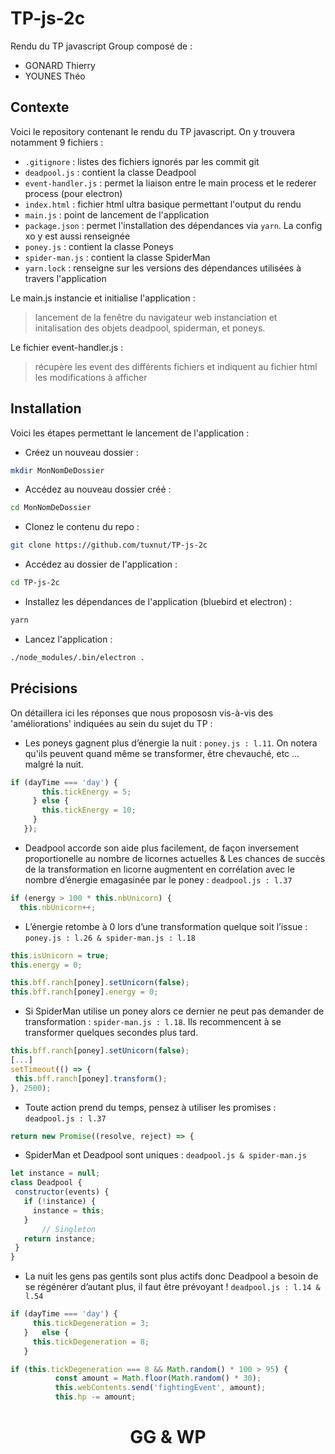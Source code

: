 # TP-js-2c

Rendu du TP javascript
Group composé de :
 - GONARD Thierry
 - YOUNES Théo

## Contexte

Voici le repository contenant le rendu du TP javascript. 
On y trouvera notamment 9 fichiers :
 - `.gitignore` : listes des fichiers ignorés par les commit git
 - `deadpool.js` : contient la classe Deadpool
 - `event-handler.js` : permet la liaison entre le main process et le rederer process (pour electron)
 - `index.html` : fichier html ultra basique permettant l'output du rendu
 - `main.js` : point de lancement de l'application
 - `package.json` : permet l'installation des dépendances via `yarn`. La config xo y est aussi renseignée
 - `poney.js` : contient la classe Poneys
 - `spider-man.js` : contient la classe SpiderMan
 - `yarn.lock` : renseigne sur les versions des dépendances utilisées à travers l'application

Le main.js instancie et initialise l'application :
> lancement de la fenêtre du navigateur web
> instanciation et initalisation des objets deadpool, spiderman, et poneys.

Le fichier event-handler.js :
> récupère les event des différents fichiers et indiquent au fichier html les modifications à afficher

 ## Installation

Voici les étapes permettant le lancement de l'application :
 - Créez un nouveau dossier :
```sh
mkdir MonNomDeDossier
```
 - Accédez au nouveau dossier créé :
```sh
cd MonNomDeDossier
```
 - Clonez le contenu du repo :
```sh
git clone https://github.com/tuxnut/TP-js-2c
```
 - Accédez au dossier de l'application :
```sh
cd TP-js-2c
```
 - Installez les dépendances de l'application (bluebird et electron) :
```sh
yarn
```
 - Lancez l'application :
```sh
./node_modules/.bin/electron .
```

## Précisions

On détaillera ici les réponses que nous propososn vis-à-vis des 'améliorations' indiquées au sein du sujet du TP :

 - Les poneys gagnent plus d’énergie la nuit : `poney.js : l.11`. On notera qu'ils peuvent quand même se transformer, être chevauché, etc ... malgré la nuit.
 ```js
 if (dayTime === 'day') {
        this.tickEnergy = 5;
      }	else {
        this.tickEnergy = 10;
      }
    });
```
- Deadpool accorde son aide plus facilement, de façon inversement proportionelle au nombre de licornes actuelles  &  Les chances de succès de la transformation en licorne augmentent en corrélation avec le nombre d’énergie emagasinée par le poney  : `deadpool.js : l.37`
```js
if (energy > 100 * this.nbUnicorn) {
  this.nbUnicorn++;
```
- L’énergie retombe à 0 lors d’une transformation quelque soit l’issue : `poney.js : l.26 & spider-man.js : l.18`
```js
this.isUnicorn = true;
this.energy = 0;
```
```js
this.bff.ranch[poney].setUnicorn(false);
this.bff.ranch[poney].energy = 0;
```
- Si SpiderMan utilise un poney alors ce dernier ne peut pas demander de transformation : `spider-man.js : l.18`. Ils recommencent à se transformer quelques secondes plus tard.
 ```js
this.bff.ranch[poney].setUnicorn(false);
[...]
setTimeout(() => {
  this.bff.ranch[poney].transform();
}, 2500);
```
- Toute action prend du temps, pensez à utiliser les promises : `deadpool.js : l.37`
 ```js
return new Promise((resolve, reject) => {
```
- SpiderMan et Deadpool sont uniques : `deadpool.js & spider-man.js`
 ```js
let instance = null;
class Deadpool {
  constructor(events) {
    if (!instance) {
      instance = this;
    }
		// Singleton
    return instance;
  }
}
```
- La nuit les gens pas gentils sont plus actifs donc Deadpool a besoin de se régénérer d’autant plus, il faut être prévoyant ! `deadpool.js : l.14 & l.54`
 ```js
 if (dayTime === 'day') {
      this.tickDegeneration = 3;
    }	else {
      this.tickDegeneration = 8;
    }
```
```js
if (this.tickDegeneration === 8 && Math.random() * 100 > 95) {
          const amount = Math.floor(Math.random() * 30);
          this.webContents.send('fightingEvent', amount);
          this.hp -= amount;
```

<h1 style="text-align: center;"> GG & WP </h1>
